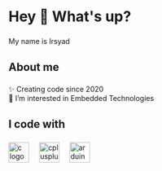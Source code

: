 <h1 align="left">Hey 👋 What's up?</h1>

###

<p align="left">My name is Irsyad</p>

###

<h2 align="left">About me</h2>

###

<p align="left">✨ Creating code since 2020<br>👀 I’m interested in Embedded Technologies</p>

###

<h2 align="left">I code with</h2>

###

<div align="left">
  <img src="https://cdn.jsdelivr.net/gh/devicons/devicon/icons/c/c-original.svg" height="40" alt="c logo"  />
  <img width="12" />
  <img src="https://cdn.jsdelivr.net/gh/devicons/devicon/icons/cplusplus/cplusplus-original.svg" height="40" alt="cplusplus logo"  />
  <img width="12" />
  <img src="https://cdn.jsdelivr.net/gh/devicons/devicon/icons/arduino/arduino-original.svg" height="40" alt="arduino logo"  />
</div>

###

